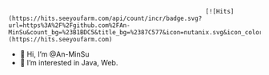                                                            [![Hits](https://hits.seeyoufarm.com/api/count/incr/badge.svg?url=https%3A%2F%2Fgithub.com%2FAn-MinSu&count_bg=%23B1BDC5&title_bg=%2387C577&icon=nutanix.svg&icon_color=%23006DCF&title=hits&edge_flat=false)](https://hits.seeyoufarm.com)

- 👋 Hi, I’m @An-MinSu
- 👀 I’m interested in Java, Web.



<!---
An-MinSu/An-MinSu is a ✨ special ✨ repository because its `README.md` (this file) appears on your GitHub profile.
You can click the Preview link to take a look at your changes.
--->
